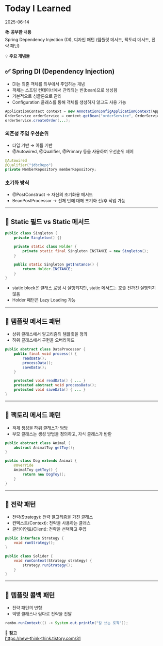 # Today I Learned  
2025-06-14

📚 **공부한 내용**  
Spring Dependency Injection (DI), 디자인 패턴 (템플릿 메서드, 팩토리 메서드, 전략 패턴)

💡 **주요 개념들**

## ✅ Spring DI (Dependency Injection)

- DI는 의존 객체를 외부에서 주입하는 개념
- 객체는 스프링 컨테이너에서 관리되는 빈(bean)으로 생성됨
- 기본적으로 싱글톤으로 관리
- Configuration 클래스를 통해 객체를 생성하지 않고도 사용 가능

```java
ApplicationContext context = new AnnotationConfigApplicationContext(AppConfig.class);
OrderService orderService = context.getBean("orderService", OrderService.class);
orderService.createOrder(...);
```

### 의존성 주입 우선순위
- 타입 기반 → 이름 기반
- @Autowired, @Qualifier, @Primary 등을 사용하여 우선순위 제어

```java
@Autowired
@Qualifier("jdbcRepo")
private MemberRepository memberRepository;
```

### 초기화 방식
- @PostConstruct → 자신의 초기화용 메서드
- BeanPostProcessor → 전체 빈에 대해 초기화 전/후 작업 가능

---

## 🧠 Static 필드 vs Static 메서드

```java
public class Singleton {
    private Singleton() {}

    private static class Holder {
        private static final Singleton INSTANCE = new Singleton();
    }

    public static Singleton getInstance() {
        return Holder.INSTANCE;
    }
}
```

- static block은 클래스 로딩 시 실행되지만, static 메서드는 호출 전까진 실행되지 않음
- Holder 패턴은 Lazy Loading 가능

---

## 🧩 템플릿 메서드 패턴

- 상위 클래스에서 알고리즘의 템플릿을 정의
- 하위 클래스에서 구현을 오버라이드

```java
public abstract class DataProcessor {
    public final void process() {
        readData();
        processData();
        saveData();
    }

    protected void readData() { ... }
    protected abstract void processData();
    protected void saveData() { ... }
}
```

---

## 🧩 팩토리 메서드 패턴

- 객체 생성을 하위 클래스가 담당
- 부모 클래스는 생성 방법을 정의하고, 자식 클래스가 반환

```java
public abstract class Animal {
    abstract AnimalToy getToy();
}

public class Dog extends Animal {
    @Override
    AnimalToy getToy() {
        return new DogToy();
    }
}
```

---

## 🧩 전략 패턴

- 전략(Strategy): 전략 알고리즘을 가진 클래스
- 컨텍스트(Context): 전략을 사용하는 클래스
- 클라이언트(Client): 전략을 선택하고 주입

```java
public interface Strategy {
    void runStrategy();
}

public class Solider {
    void runContext(Strategy strategy) {
        strategy.runStrategy();
    }
}
```

---

## 🧩 템플릿 콜백 패턴

- 전략 패턴의 변형
- 익명 클래스나 람다로 전략을 전달

```java
rambo.runContext(() -> System.out.println("칼 쓰는 로직"));
```

🔗 **참고**  
https://new-think-think.tistory.com/31
